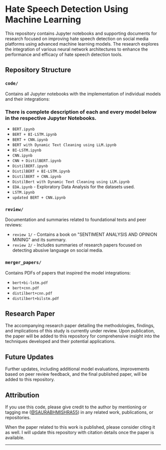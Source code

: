 
# Hate Speech Detection Using Machine Learning

This repository contains Jupyter notebooks and supporting documents for research focused on improving hate speech detection on social media platforms using advanced machine learning models. The research explores the integration of various neural network architectures to enhance the performance and efficacy of hate speech detection tools.

## Repository Structure

### `code/`
Contains all Jupyter notebooks with the implementation of individual models and their integrations:
### There is complete description of each and every model below in the respective Jupyter Notebooks. 
- `BERT.ipynb`
- `BERT + BI-LSTM.ipynb`
- `BERT + CNN.ipynb`
- `BERT with Dynamic Text Cleaning using LLM.ipynb`
- `BI-LSTM.ipynb`
- `CNN.ipynb`
- `CNN + DistilBERT.ipynb`
- `DistilBERT.ipynb`
- `DistilBERT + BI-LSTM.ipynb`
- `DistilBERT + CNN.ipynb`
- `DistilBert with Dynamic Text Cleaning using LLM.ipynb`
- `EDA.ipynb` - Exploratory Data Analysis for the datasets used.
- `LSTM.ipynb`
- `updated BERT + CNN.ipynb`

### `review/`
Documentation and summaries related to foundational texts and peer reviews:
- `review 1/` - Contains a book on "SENTIMENT ANALYSIS AND OPINION MINING" and its summary.
- `review 2/` - Includes summaries of research papers focused on detecting abusive language on social media.

### `merger_papers/`
Contains PDFs of papers that inspired the model integrations:
- `bert+bi-lstm.pdf`
- `bert+cnn.pdf`
- `distilbert+cnn.pdf`
- `distilbert+bilstm.pdf`

## Research Paper
The accompanying research paper detailing the methodologies, findings, and implications of this study is currently under review. Upon publication, the paper will be added to this repository for comprehensive insight into the techniques developed and their potential applications.

## Future Updates
Further updates, including additional model evaluations, improvements based on peer review feedback, and the final published paper, will be added to this repository.

## Attribution

If you use this code, please give credit to the author by mentioning or tagging me ([@SAURABHMISHRA55](https://github.com/SAURABHMISHRA55)) in any related work, publications, or repositories.

When the paper related to this work is published, please consider citing it as well. I will update this repository with citation details once the paper is available.


---
